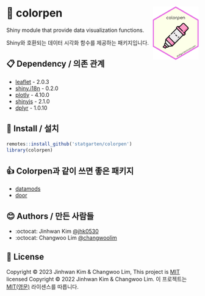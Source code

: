 # :yellow_heart: colorpen <img src = "logo.png" width = 120 align = 'right'>

Shiny module that provide data visualization functions.

Shiny와 호환되는 데이터 시각화 함수를 제공하는 패키지입니다.

## :clipboard: Dependency / 의존 관계
* [leaflet](https://github.com/rstudio/leaflet) - 2.0.3
* [shiny.i18n](https://github.com/Appsilon/shiny.i18n) - 0.2.0
* [plotly](https://github.com/plotly/plotly.R) - 4.10.0
* [shinyjs](https://github.com/daattali/shinyjs) - 2.1.0
* [dplyr](https://github.com/tidyverse/dplyr/) - 1.0.10

## :wrench: Install / 설치

```r
remotes::install_github('statgarten/colorpen')
library(colorpen)
```

## :+1: Colorpen과 같이 쓰면 좋은 패키지
- [datamods](https://github.com/dreamRs/datamods)
- [door](https://github.com/statgarten/door)

## :blush: Authors / 만든 사람들
* :octocat: Jinhwan Kim [@jhk0530](https://github.com/jhk0530)
* :octocat: Changwoo Lim [@changwoolim](https://github.com/changwoolim)

## :memo: License
Copyright :copyright: 2023 Jinhwan Kim & Changwoo Lim, This project is [MIT](https://opensource.org/licenses/MIT) licensed
Copyright :copyright: 2022 Jinhwan Kim & Changwoo Lim. 이 프로젝트는 [MIT(영문)](https://opensource.org/licenses/MIT) 라이센스를 따릅니다.
